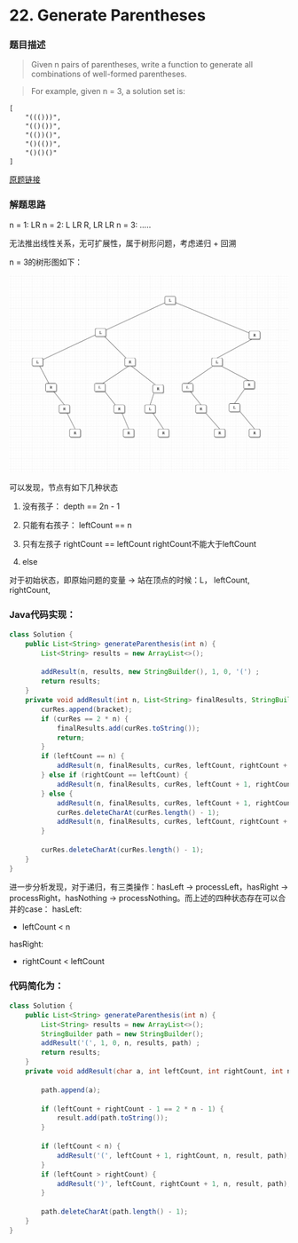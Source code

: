 # 22. Generate Parentheses

### 题目描述

> Given n pairs of parentheses, write a function to generate all combinations of well-formed parentheses.

> For example, given n = 3, a solution set is:

    [
        "((()))",
        "(()())",
        "(())()",
        "()(())",
        "()()()"
    ]


[原题链接](https://leetcode.com/problems/generate-parentheses/)

### 解题思路

n = 1: LR
n = 2: L LR R, LR LR
n = 3: .....

无法推出线性关系，无可扩展性，属于树形问题，考虑递归 + 回溯

n = 3的树形图如下：

![](/assets/GenerateParentheses_n=3.png)

可以发现，节点有如下几种状态

1. 没有孩子：
depth == 2n - 1

2. 只能有右孩子：
leftCount == n

3. 只有左孩子
rightCount == leftCount
rightCount不能大于leftCount

4. else

对于初始状态，即原始问题的变量 -> 站在顶点的时候：L， leftCount, rightCount, 

### Java代码实现：

```java
class Solution {
    public List<String> generateParenthesis(int n) {
        List<String> results = new ArrayList<>();
        
        addResult(n, results, new StringBuilder(), 1, 0, '(') ;
        return results; 
    }
    private void addResult(int n, List<String> finalResults, StringBuilder curRes, int leftCount, int rightCount, char bracket) {
        curRes.append(bracket);
        if (curRes == 2 * n) {
            finalResults.add(curRes.toString());
            return;
        }
        if (leftCount == n) {
            addResult(n, finalResults, curRes, leftCount, rightCount + 1, ')');
        } else if (rightCount == leftCount) {
            addResult(n, finalResults, curRes, leftCount + 1, rightCount, '(');
        } else {
            addResult(n, finalResults, curRes, leftCount + 1, rightCount, '(');
            curRes.deleteCharAt(curRes.length() - 1);
            addResult(n, finalResults, curRes, leftCount, rightCount + 1, ')');;
        }
        
        curRes.deleteCharAt(curRes.length() - 1);
    }
}
```

进一步分析发现，对于递归，有三类操作：hasLeft -> processLeft，hasRight -> processRight，hasNothing -> processNothing。而上述的四种状态存在可以合并的case：
hasLeft: 
- leftCount < n

hasRight:
- rightCount < leftCount

### 代码简化为：
```java
class Solution {
    public List<String> generateParenthesis(int n) {
        List<String> results = new ArrayList<>();
        StringBuilder path = new StringBuilder();
        addResult('(', 1, 0, n, results, path) ;
        return results; 
    }
    private void addResult(char a, int leftCount, int rightCount, int n, List<String> result, StringBuilder path) {
        
        path.append(a);
        
        if (leftCount + rightCount - 1 == 2 * n - 1) {
            result.add(path.toString());
        }
        
        if (leftCount < n) {
            addResult('(', leftCount + 1, rightCount, n, result, path);
        } 
        if (leftCount > rightCount) {
            addResult(')', leftCount, rightCount + 1, n, result, path);
        }
        
        path.deleteCharAt(path.length() - 1);
    }
}
```



